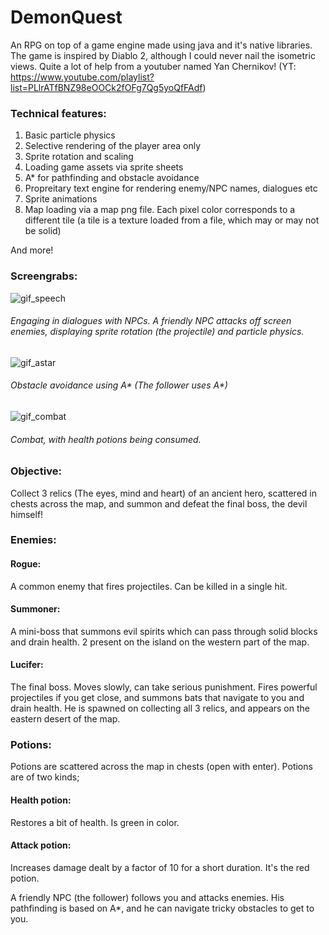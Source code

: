 # DemonQuest
An RPG on top of a game engine made using java and it's native libraries. The game is inspired by Diablo 2, although I could never nail the isometric views.
Quite a lot of help from a youtuber named Yan Chernikov! (YT: https://www.youtube.com/playlist?list=PLlrATfBNZ98eOOCk2fOFg7Qg5yoQfFAdf)

<h3>Technical features:</h3>
<ol>
  <li>Basic particle physics</li>
  <li>Selective rendering of the player area only</li>
  <li>Sprite rotation and scaling</li>
  <li>Loading game assets via sprite sheets</li>
  <li>A* for pathfinding and obstacle avoidance</li>
  <li>Propreitary text engine for rendering enemy/NPC names, dialogues etc</li>
  <li>Sprite animations</li>
  <li>Map loading via a map png file. Each pixel color corresponds to a different tile (a tile is a texture loaded from a file, which may or may not be solid)</li>
</ol>
And more!


<h3>Screengrabs:</h3>

![gif_speech](https://user-images.githubusercontent.com/29706261/165937911-ce0451aa-46c6-4218-83b6-1ca701a60f35.gif)
<h6>Engaging in dialogues with NPCs. A friendly NPC attacks off screen enemies, displaying sprite rotation (the projectile) and particle physics.</h6>



![gif_astar](https://user-images.githubusercontent.com/29706261/165939341-6237fe3d-38da-4dbc-b5ee-c36049cdc127.gif)
<h6>Obstacle avoidance using A* (The follower uses A*)</h6>



![gif_combat](https://user-images.githubusercontent.com/29706261/165939521-7080a5c1-b311-4257-8989-e5bcbe9803e3.gif)
<h6>Combat, with health potions being consumed.</h6>


<h3>Objective:</h3>

Collect 3 relics (The eyes, mind and heart) of an ancient hero, scattered in chests across the map, and summon and defeat the final boss, the devil himself!

<h3>Enemies:</h3>

<h4>Rogue:</h4>
A common enemy that fires projectiles. Can be killed in a single hit.

<h4>Summoner:</h4>
A mini-boss that summons evil spirits which can pass through solid blocks and drain health. 2 present on the island on the western part of the map.


<h4>Lucifer:</h4>
The final boss. Moves slowly, can take serious punishment. Fires powerful projectiles if you get close, and summons bats that navigate to you and drain health. He is spawned on collecting all 3 relics, and appears on the eastern desert of the map.


<h3>Potions:</h3>
Potions are scattered across the map in chests (open with enter). Potions are of two kinds;

<h4>Health potion:</h4>
Restores a bit of health. Is green in color.

<h4>Attack potion:</h4>
Increases damage dealt by a factor of 10 for a short duration. It's the red potion.

A friendly NPC (the follower) follows you and attacks enemies. His pathfinding is based on A*, and he can navigate tricky obstacles to get to you.
